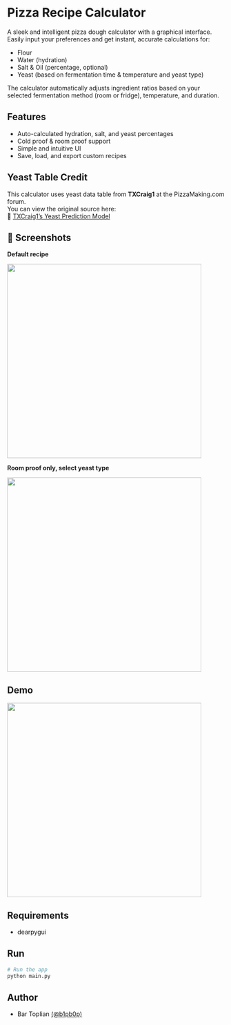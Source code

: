 
# Pizza Recipe Calculator

A sleek and intelligent pizza dough calculator with a graphical interface.  
Easily input your preferences and get instant, accurate calculations for:
- Flour
- Water (hydration)
- Salt & Oil (percentage, optional)
- Yeast (based on fermentation time & temperature and yeast type)

The calculator automatically adjusts ingredient ratios based on your selected fermentation method (room or fridge), temperature, and duration.





## Features

- Auto-calculated hydration, salt, and yeast percentages
- Cold proof & room proof support
- Simple and intuitive UI
- Save, load, and export custom recipes


## Yeast Table Credit

This calculator uses yeast data table from **TXCraig1** at the PizzaMaking.com forum.  
You can view the original source here:  
🔗 [TXCraig1’s Yeast Prediction Model](https://www.pizzamaking.com/forum/index.php/topic,26831.msg393271.html#msg393271)
## 📸 Screenshots

**Default recipe**

<img src="https://github.com/b1pb0p/pizza-calculator/blob/version/1.0.0/src/screenshots/Screenshot%202025-04-20%20114608.png" width="450">

**Room proof only, select yeast type**

<img src="https://github.com/b1pb0p/pizza-calculator/blob/version/1.0.0/src/screenshots/Screenshot%202025-04-20%20114737.png" width="450">


## Demo

<img src="https://github.com/b1pb0p/pizza-calculator/blob/version/1.0.0/src/screenshots/Screen%20Recording%202025-04-20%20121654.gif" width="450">

## Requirements

- dearpygui
## Run

```Bash
# Run the app
python main.py
```
## Author

- Bar Toplian [(@b1pb0p)](https://www.github.com/b1pb0p)

